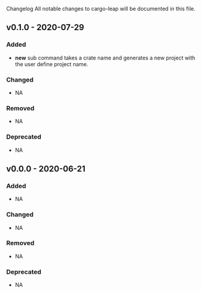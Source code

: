 Changelog
All notable changes to cargo-leap will be documented in this file.


## v0.1.0 - 2020-07-29

### Added
- **new** sub command takes a crate name and generates a new project with the user define project name.
### Changed
- NA
### Removed
- NA
### Deprecated
- NA

## v0.0.0 - 2020-06-21

### Added
- NA
### Changed
- NA
### Removed
- NA
### Deprecated
- NA


